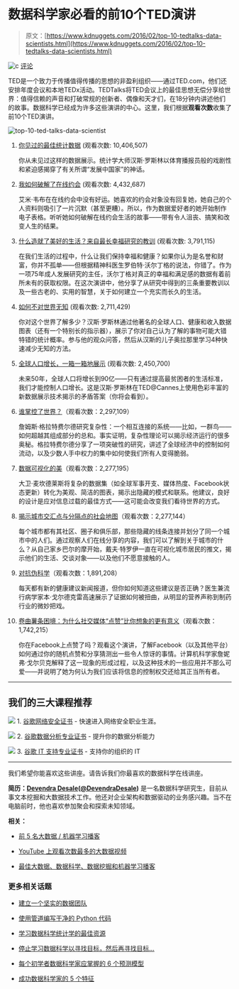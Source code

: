 # 数据科学家必看的前10个TED演讲

> 原文：[https://www.kdnuggets.com/2016/02/top-10-tedtalks-data-scientists.html](https://www.kdnuggets.com/2016/02/top-10-tedtalks-data-scientists.html)

![c](../Images/3d9c022da2d331bb56691a9617b91b90.png) [评论](#comments)

TED是一个致力于传播值得传播的思想的非盈利组织——通过TED.com，他们还安排年度会议和本地TEDx活动。TEDTalks将TED会议上的最佳思想无偿分享给世界：值得信赖的声音和打破常规的创新者、偶像和天才们，在18分钟内讲述他们的故事。数据科学已经成为许多这些演讲的中心。这里，我们根据**观看次数**收集了前10个TED演讲。

![top-10-ted-talks-data-scientist](../Images/34330b6ea79097baf610f8ea5dd7a4af.png)

1.  [你见过的最佳统计数据](https://www.ted.com/talks/hans_rosling_shows_the_best_stats_you_ve_ever_seen?language=en) (观看次数: 10,406,507)

    你从未见过这样的数据展示。统计学大师汉斯·罗斯林以体育播报员般的戏剧性和紧迫感揭穿了有关所谓“发展中国家”的神话。

1.  [我如何破解了在线约会](https://www.ted.com/talks/amy_webb_how_i_hacked_online_dating?language=en) (观看次数: 4,432,687)

    艾米·韦布在在线约会中没有好运。她喜欢的约会对象没有回复她，她自己的个人资料则吸引了一片沉默（甚至更糟）。所以，作为数据爱好者的她开始制作电子表格。听听她如何破解在线约会生活的故事——带有令人沮丧、搞笑和改变人生的结果。

1.  [什么造就了美好的生活？来自最长幸福研究的教训](https://www.ted.com/talks/robert_waldinger_what_makes_a_good_life_lessons_from_the_longest_study_on_happiness?language=en) (观看次数: 3,791,115)

    在我们生活的过程中，什么让我们保持幸福和健康？如果你认为是名誉和财富，你并不孤单——但根据精神科医生罗伯特·沃尔丁格的说法，你错了。作为一项75年成人发展研究的主任，沃尔丁格对真正的幸福和满足感的数据有着前所未有的获取权限。在这次演讲中，他分享了从研究中得到的三条重要教训以及一些古老的、实用的智慧，关于如何建立一个充实而长久的生活。

1.  [如何不对世界无知](https://www.ted.com/talks/hans_and_ola_rosling_how_not_to_be_ignorant_about_the_world?language=en) (观看次数: 2,711,429)

    你对这个世界了解多少？汉斯·罗斯林通过他著名的全球人口、健康和收入数据图表（还有一个特别长的指示器），展示了你对自己认为了解的事物可能大错特错的统计概率。参与他的观众问答，然后从汉斯的儿子奥拉那里学习4种快速减少无知的方法。

1.  [全球人口增长，一箱一箱地展示](https://www.ted.com/talks/hans_rosling_on_global_population_growth?language=en) (观看次数: 2,450,700)

    未来50年，全球人口将增长到90亿——只有通过提高最贫困者的生活标准，我们才能控制人口增长。这是汉斯·罗斯林在TED@Cannes上使用色彩丰富的新数据展示技术揭示的矛盾答案（你将会看到）。

1.  [谁掌控了世界？](https://www.ted.com/talks/james_b_glattfelder_who_controls_the_world?language=en)（观看次数：2,297,109）

    詹姆斯·格拉特费尔德研究复杂性：一个相互连接的系统——比如，一群鸟——如何超越其组成部分的总和。事实证明，复杂性理论可以揭示经济运行的很多奥秘。格拉特费尔德分享了一项突破性的研究，讲述了全球经济中的控制如何流动，以及少数人手中权力的集中如何使我们所有人变得脆弱。

1.  [数据可视化的美](http://www.ted.com/talks/david_mccandless_the_beauty_of_data_visualization?language=en)（观看次数：2,277,195）

    大卫·麦坎德莱斯将复杂的数据集（如全球军事开支、媒体热度、Facebook状态更新）转化为美观、简洁的图表，揭示出隐藏的模式和联系。他建议，良好的设计是应对信息过载的最佳方式——这可能会改变我们看待世界的方式。

1.  [揭示城市交汇点与分隔点的社会地图](https://www.ted.com/talks/dave_troy_social_maps_that_reveal_a_city_s_intersections_and_separations?language=en)（观看次数：2,277,144）

    每个城市都有其社区、圈子和俱乐部，那些隐藏的线条连接并划分了同一个城市中的人们。通过观察人们在线分享的内容，我们可以了解到关于城市的什么？从自己家乡巴尔的摩开始，戴夫·特罗伊一直在可视化城市居民的推文，揭示他们的生活、交谈对象——以及他们不愿意接触的人。

1.  [对抗伪科学](https://www.ted.com/talks/ben_goldacre_battling_bad_science?language=en)（观看次数：1,891,208）

    每天都有新的健康建议新闻报道，但你如何知道这些建议是否正确？医生兼流行病学家本·戈尔德克雷高速展示了证据如何被扭曲，从明显的营养声称到制药行业的微妙把戏。

1.  [卷曲薯条困境：为什么社交媒体“点赞”比你想象的更有意义](https://www.ted.com/talks/jennifer_golbeck_the_curly_fry_conundrum_why_social_media_likes_say_more_than_you_might_think?language=en)（观看次数：1,742,215）

    你在Facebook上点赞了吗？观看这个演讲，了解Facebook（以及其他平台）如何通过你的随机点赞和分享猜测出一些令人惊讶的事情。计算机科学家詹妮弗·戈尔贝克解释了这一现象的形成过程，以及这种技术的一些应用并不那么可爱——并说明了她为何认为我们应该将信息的控制权交还给其正当所有者。

* * *

## 我们的三大课程推荐

![](../Images/0244c01ba9267c002ef39d4907e0b8fb.png) 1\. [谷歌网络安全证书](https://www.kdnuggets.com/google-cybersecurity) - 快速进入网络安全职业生涯。

![](../Images/e225c49c3c91745821c8c0368bf04711.png) 2\. [谷歌数据分析专业证书](https://www.kdnuggets.com/google-data-analytics) - 提升你的数据分析能力

![](../Images/0244c01ba9267c002ef39d4907e0b8fb.png) 3\. [谷歌 IT 支持专业证书](https://www.kdnuggets.com/google-itsupport) - 支持你的组织的 IT

* * *

我们希望你能喜欢这些讲座。请告诉我们你最喜欢的数据科学在线讲座。

**简历：[Devendra Desale](https://www.linkedin.com/in/devendra-desale-91872847)([@DevendraDesale](https://twitter.com/DevendraDesale))** 是一名数据科学研究生，目前从事文本挖掘和大数据技术工作。他还对企业架构和数据驱动的业务感兴趣。当不在电脑前时，他也喜欢参加聚会和探索未知领域。

**相关：**

+   [前 5 名大数据 / 机器学习播客](/2015/12/top-5-big-data-machine-learning-podcasts.html)

+   [YouTube 上观看次数最多的大数据视频](/2015/05/most-viewed-big-data-videos-youtube.html)

+   [最佳大数据、数据科学、数据挖掘和机器学习播客](/2015/06/best-big-data-data-science-data-mining-machine-learning-podcasts.html)

### 更多相关话题

+   [建立一个坚实的数据团队](https://www.kdnuggets.com/2021/12/build-solid-data-team.html)

+   [使用管道编写干净的 Python 代码](https://www.kdnuggets.com/2021/12/write-clean-python-code-pipes.html)

+   [学习数据科学统计学的最佳资源](https://www.kdnuggets.com/2021/12/springboard-top-resources-learn-data-science-statistics.html)

+   [停止学习数据科学以寻找目标，然后再寻找目标…](https://www.kdnuggets.com/2021/12/stop-learning-data-science-find-purpose.html)

+   [每个初学者数据科学家应掌握的 6 个预测模型](https://www.kdnuggets.com/2021/12/6-predictive-models-every-beginner-data-scientist-master.html)

+   [成功数据科学家的 5 个特征](https://www.kdnuggets.com/2021/12/5-characteristics-successful-data-scientist.html)

